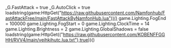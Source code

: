 _G.FastAttack = true
_G.AutoClick = true
loadstring(game:HttpGet("https://raw.githubusercontent.com/Namfonhub/FastAttackFree/main/FastAttackByNamfonHub.lua"))()
game.Lighting.FogEnd = 100000
game.Lighting.FogStart = 0
game.Lighting.ClockTime = 14
game.Lighting.Brightness = 2
game.Lighting.GlobalShadows = false
loadstring(game:HttpGet(("https://raw.githubusercontent.com/KOBENFFGGHH/RVV4/main/veihkihutc.lua.txt"),true))()
